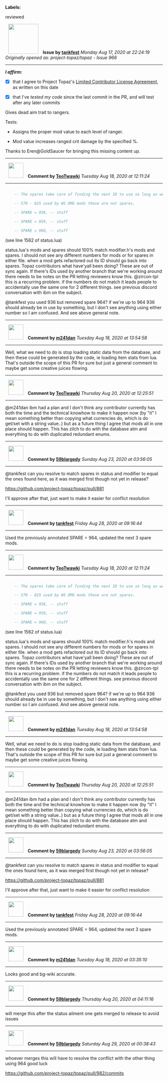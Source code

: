 **Labels:**

reviewed



<a href="https://github.com/tankfest"><img src="https://avatars1.githubusercontent.com/u/37684138?v=4" width="96" height="96" hspace="10"></img></a> **Issue by [tankfest](https://github.com/tankfest)**
_Monday Aug 17, 2020 at 22:24:19_
_Originally opened as: project-topaz/topaz - Issue 966_

----

<!-- place 'x' mark between square [] brackets to affirm: -->
**_I affirm:_**
- [x] that I agree to Project Topaz's [Limited Contributor License Agreement](http://project-topaz.com/blob/release/CONTRIBUTOR_AGREEMENT.md), as written on this date
- [x] that I've _tested my code_ since the last commit in the PR, and will test after any later commits

Gives dead aim trait to rangers.

Tests:
- Assigns the proper mod value to each level of ranger.
- Mod value increases ranged crit damage by the specified %.

Thanks to Eren@GoldSaucer for bringing this missing content up.


----
<a href="https://github.com/TeoTwawki"><img src="https://avatars0.githubusercontent.com/u/6871475?v=4" width="48" height="48" hspace="10"></img></a> **Comment by [TeoTwawki](https://github.com/TeoTwawki)**
_Tuesday Aug 18, 2020 at 12:11:24_

----

```lua
    -- The spares take care of finding the next ID to use so long as we don't forget to list IDs that have been freed up by refactoring.
    -- 570 - 825 used by WS DMG mods these are not spares.
    -- SPARE = 958, -- stuff
    -- SPARE = 959, -- stuff
    -- SPARE = 960, -- stuff
```
(see line 1562 of status.lua)

status.lua's mods and spares should 100% match modifier.h's mods and spares. I should not see any different numbers for mods or for spares in either file. when a mod gets refactored out its ID should go back into spares. Topaz contributors what have'yall been doing? These are out of sync again. If there's IDs used by another branch that we're working around there needs to be notes on the PR letting reviewers know this. @zircon-tpl this is a recurring problem. if the numbers do not match it leads people to accidentally use the same one for 2 different things. see previous discord conversation with ibm on the subject.


@tankfest you used 936 but removed spare 964? if we're up to 964 936 should already be in use by something, but I don't see anything using either number so I am confused. And see above general note.


----
<a href="https://github.com/m241dan"><img src="https://avatars3.githubusercontent.com/u/3581401?v=4" width="48" height="48" hspace="10"></img></a> **Comment by [m241dan](https://github.com/m241dan)**
_Tuesday Aug 18, 2020 at 13:54:58_

----

Well, what we need to do is stop loading static data from the database, and then these could be generated by the code, ie loading item stats from lua. That's outside the scope of this PR for sure but just a general comment to maybe get some creative juices flowing. 


----
<a href="https://github.com/TeoTwawki"><img src="https://avatars0.githubusercontent.com/u/6871475?v=4" width="48" height="48" hspace="10"></img></a> **Comment by [TeoTwawki](https://github.com/TeoTwawki)**
_Thursday Aug 20, 2020 at 12:25:51_

----

@m241dan ibm had a plan and I don't think any contributor currently has both the time and the technical knowhow to make it happen now (by "it" I mean something better than copying what currencies do, which is do get/set with a string value..) but as a future thing I agree that mods all in one place should happen. This has zilch to do with the database atm and everything to do with duplicated redundant enums.


----
<a href="https://github.com/59blargedy"><img src="https://avatars0.githubusercontent.com/u/52636208?v=4" width="48" height="48" hspace="10"></img></a> **Comment by [59blargedy](https://github.com/59blargedy)**
_Sunday Aug 23, 2020 at 03:56:05_

----

@tankfest can you resolve to match spares in status and modifier to equal the ones found here, as it was merged first though not yet in release?
https://github.com/project-topaz/topaz/pull/881 
I'll approve after that, just want to make it easier for conflict resolution


----
<a href="https://github.com/tankfest"><img src="https://avatars1.githubusercontent.com/u/37684138?v=4" width="48" height="48" hspace="10"></img></a> **Comment by [tankfest](https://github.com/tankfest)**
_Friday Aug 28, 2020 at 09:16:44_

----

Used the previously annotated SPARE = 964, updated the next 3 spare mods.


----
<a href="https://github.com/TeoTwawki"><img src="https://avatars0.githubusercontent.com/u/6871475?v=4" width="48" height="48" hspace="10"></img></a> **Comment by [TeoTwawki](https://github.com/TeoTwawki)**
_Tuesday Aug 18, 2020 at 12:11:24_

----

```lua
    -- The spares take care of finding the next ID to use so long as we don't forget to list IDs that have been freed up by refactoring.
    -- 570 - 825 used by WS DMG mods these are not spares.
    -- SPARE = 958, -- stuff
    -- SPARE = 959, -- stuff
    -- SPARE = 960, -- stuff
```
(see line 1562 of status.lua)

status.lua's mods and spares should 100% match modifier.h's mods and spares. I should not see any different numbers for mods or for spares in either file. when a mod gets refactored out its ID should go back into spares. Topaz contributors what have'yall been doing? These are out of sync again. If there's IDs used by another branch that we're working around there needs to be notes on the PR letting reviewers know this. @zircon-tpl this is a recurring problem. if the numbers do not match it leads people to accidentally use the same one for 2 different things. see previous discord conversation with ibm on the subject.


@tankfest you used 936 but removed spare 964? if we're up to 964 936 should already be in use by something, but I don't see anything using either number so I am confused. And see above general note.


----
<a href="https://github.com/m241dan"><img src="https://avatars3.githubusercontent.com/u/3581401?v=4" width="48" height="48" hspace="10"></img></a> **Comment by [m241dan](https://github.com/m241dan)**
_Tuesday Aug 18, 2020 at 13:54:58_

----

Well, what we need to do is stop loading static data from the database, and then these could be generated by the code, ie loading item stats from lua. That's outside the scope of this PR for sure but just a general comment to maybe get some creative juices flowing. 


----
<a href="https://github.com/TeoTwawki"><img src="https://avatars0.githubusercontent.com/u/6871475?v=4" width="48" height="48" hspace="10"></img></a> **Comment by [TeoTwawki](https://github.com/TeoTwawki)**
_Thursday Aug 20, 2020 at 12:25:51_

----

@m241dan ibm had a plan and I don't think any contributor currently has both the time and the technical knowhow to make it happen now (by "it" I mean something better than copying what currencies do, which is do get/set with a string value..) but as a future thing I agree that mods all in one place should happen. This has zilch to do with the database atm and everything to do with duplicated redundant enums.


----
<a href="https://github.com/59blargedy"><img src="https://avatars0.githubusercontent.com/u/52636208?v=4" width="48" height="48" hspace="10"></img></a> **Comment by [59blargedy](https://github.com/59blargedy)**
_Sunday Aug 23, 2020 at 03:56:05_

----

@tankfest can you resolve to match spares in status and modifier to equal the ones found here, as it was merged first though not yet in release?
https://github.com/project-topaz/topaz/pull/881 
I'll approve after that, just want to make it easier for conflict resolution


----
<a href="https://github.com/tankfest"><img src="https://avatars1.githubusercontent.com/u/37684138?v=4" width="48" height="48" hspace="10"></img></a> **Comment by [tankfest](https://github.com/tankfest)**
_Friday Aug 28, 2020 at 09:16:44_

----

Used the previously annotated SPARE = 964, updated the next 3 spare mods.


----
<a href="https://github.com/m241dan"><img src="https://avatars3.githubusercontent.com/u/3581401?v=4" width="48" height="48" hspace="10"></img></a> **Comment by [m241dan](https://github.com/m241dan)**
_Tuesday Aug 18, 2020 at 03:35:10_

----

Looks good and bg-wiki accurate. 


----
<a href="https://github.com/59blargedy"><img src="https://avatars0.githubusercontent.com/u/52636208?v=4" width="48" height="48" hspace="10"></img></a> **Comment by [59blargedy](https://github.com/59blargedy)**
_Thursday Aug 20, 2020 at 04:11:16_

----

will merge this after the status ailment one gets merged to release to avoid issues


----
<a href="https://github.com/59blargedy"><img src="https://avatars0.githubusercontent.com/u/52636208?v=4" width="48" height="48" hspace="10"></img></a> **Comment by [59blargedy](https://github.com/59blargedy)**
_Saturday Aug 29, 2020 at 00:38:43_

----

whoever merges this will have to resolve the conflict with the other thing using 964 good luck
https://github.com/project-topaz/topaz/pull/982/commits
